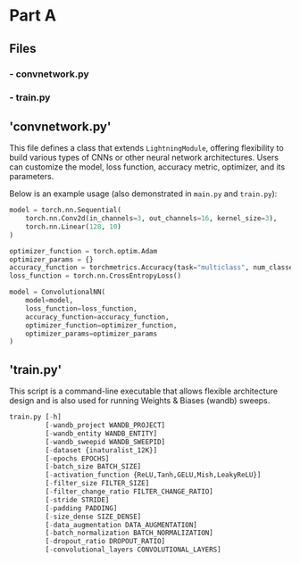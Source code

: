 # Part A

## Files
### - convnetwork.py
### - train.py

## 'convnetwork.py'
This file defines a class that extends `LightningModule`, offering flexibility to build various types of CNNs or other neural network architectures. Users can customize the model, loss function, accuracy metric, optimizer, and its parameters.

Below is an example usage (also demonstrated in `main.py` and `train.py`):

```python
model = torch.nn.Sequential(
    torch.nn.Conv2d(in_channels=3, out_channels=16, kernel_size=3),
    torch.nn.Linear(128, 10)
)

optimizer_function = torch.optim.Adam
optimizer_params = {}
accuracy_function = torchmetrics.Accuracy(task="multiclass", num_classes=10)
loss_function = torch.nn.CrossEntropyLoss()

model = ConvolutionalNN(
    model=model,
    loss_function=loss_function,
    accuracy_function=accuracy_function,
    optimizer_function=optimizer_function,
    optimizer_params=optimizer_params
)
```
## 'train.py'
This script is a command-line executable that allows flexible architecture design and is also used for running Weights & Biases (wandb) sweeps.
```python
train.py [-h] 
         [-wandb_project WANDB_PROJECT] 
         [-wandb_entity WANDB_ENTITY] 
         [-wandb_sweepid WANDB_SWEEPID] 
         [-dataset {inaturalist_12K}] 
         [-epochs EPOCHS] 
         [-batch_size BATCH_SIZE] 
         [-activation_function {ReLU,Tanh,GELU,Mish,LeakyReLU}] 
         [-filter_size FILTER_SIZE] 
         [-filter_change_ratio FILTER_CHANGE_RATIO] 
         [-stride STRIDE] 
         [-padding PADDING] 
         [-size_dense SIZE_DENSE] 
         [-data_augmentation DATA_AUGMENTATION] 
         [-batch_normalization BATCH_NORMALIZATION] 
         [-dropout_ratio DROPOUT_RATIO] 
         [-convolutional_layers CONVOLUTIONAL_LAYERS]
```

